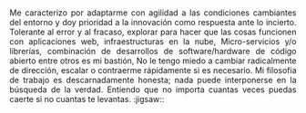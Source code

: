 ###
<p align="justify">Me caracterizo por adaptarme con agilidad a las condiciones cambiantes del entorno y doy prioridad a la innovación como respuesta ante lo incierto. Tolerante al error y al fracaso, explorar para hacer que las cosas funcionen con aplicaciones web, infraestructuras en la nube, Micro-servicios y/o librerías, combinación de desarrollos de software/hardware de código abierto entre otros es mi bastión, No le tengo miedo a cambiar radicalmente de dirección, escalar o contraerme rápidamente si es necesario. Mi filosofia de trabajo es descarnadamente honesta; nada puede interponerse en la búsqueda de la verdad. Entiendo que no importa cuantas veces puedas caerte si no cuantas te levantas. :jigsaw:: </p> 




<!--
**Hugh-Dev/Hugh-Dev** is a ✨ _special_ ✨ repository because its `README.md` (this file) appears on your GitHub profile.

Here are some ideas to get you started:

- 🔭 I’m currently working on ...
- 🌱 I’m currently learning ...
- 👯 I’m looking to collaborate on ...
- 🤔 I’m looking for help with ...
- 💬 Ask me about ...
- 📫 How to reach me: ...
- 😄 Pronouns: ...
- ⚡ Fun fact: ...
-->
